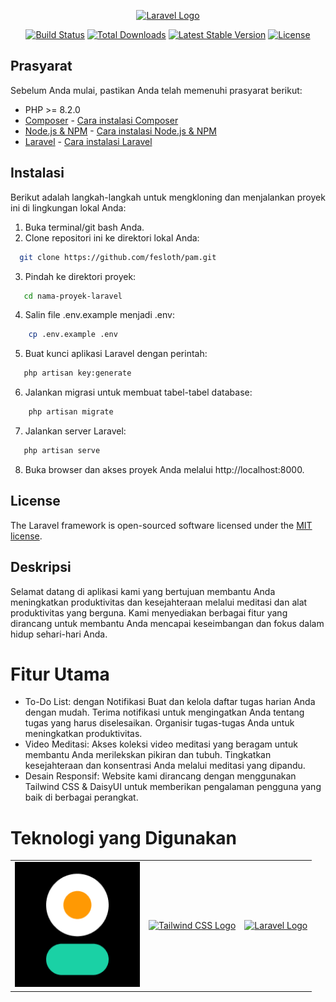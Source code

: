 <p align="center"><a href="https://laravel.com" target="_blank"><img src="https://raw.githubusercontent.com/laravel/art/master/logo-lockup/5%20SVG/2%20CMYK/1%20Full%20Color/laravel-logolockup-cmyk-red.svg" width="400" alt="Laravel Logo"></a></p>

<p align="center">
<a href="https://github.com/laravel/framework/actions"><img src="https://github.com/laravel/framework/workflows/tests/badge.svg" alt="Build Status"></a>
<a href="https://packagist.org/packages/laravel/framework"><img src="https://img.shields.io/packagist/dt/laravel/framework" alt="Total Downloads"></a>
<a href="https://packagist.org/packages/laravel/framework"><img src="https://img.shields.io/packagist/v/laravel/framework" alt="Latest Stable Version"></a>
<a href="https://packagist.org/packages/laravel/framework"><img src="https://img.shields.io/packagist/l/laravel/framework" alt="License"></a>
</p>

## Prasyarat

Sebelum Anda mulai, pastikan Anda telah memenuhi prasyarat berikut:

- PHP >= 8.2.0
- [Composer](https://getcomposer.org) - [Cara instalasi Composer](https://getcomposer.org/doc/00-intro.md#installation-linux-unix-macos)
- [Node.js & NPM](https://nodejs.org) - [Cara instalasi Node.js & NPM](https://nodejs.org/en/download/)
- [Laravel](https://laravel.com) - [Cara instalasi Laravel](https://laravel.com/docs/8.x/installation)

## Instalasi

Berikut adalah langkah-langkah untuk mengkloning dan menjalankan proyek ini di lingkungan lokal Anda:

1. Buka terminal/git bash Anda.
2. Clone repositori ini ke direktori lokal Anda:
 ```bash
   git clone https://github.com/fesloth/pam.git
```
3. Pindah ke direktori proyek:
```bash
   cd nama-proyek-laravel
```
4. Salin file .env.example menjadi .env:
```bash
    cp .env.example .env
```
5. Buat kunci aplikasi Laravel dengan perintah:
```bash
   php artisan key:generate
```
6. Jalankan migrasi untuk membuat tabel-tabel database:
```bash
    php artisan migrate
```
7. Jalankan server Laravel:
```bash
   php artisan serve
```
8. Buka browser dan akses proyek Anda melalui http://localhost:8000.
## License

The Laravel framework is open-sourced software licensed under the [MIT license](https://opensource.org/licenses/MIT).

## Deskripsi

Selamat datang di aplikasi kami yang bertujuan membantu Anda meningkatkan produktivitas dan kesejahteraan melalui meditasi dan alat produktivitas yang berguna. Kami menyediakan berbagai fitur yang dirancang untuk membantu Anda mencapai keseimbangan dan fokus dalam hidup sehari-hari Anda.

# Fitur Utama
- To-Do List:
dengan Notifikasi
Buat dan kelola daftar tugas harian Anda dengan mudah.
Terima notifikasi untuk mengingatkan Anda tentang tugas yang harus diselesaikan.
Organisir tugas-tugas Anda untuk meningkatkan produktivitas.
- Video Meditasi:
Akses koleksi video meditasi yang beragam untuk membantu Anda merilekskan pikiran dan tubuh.
Tingkatkan kesejahteraan dan konsentrasi Anda melalui meditasi yang dipandu.
- Desain Responsif:
Website kami dirancang dengan menggunakan Tailwind CSS & DaisyUI untuk memberikan pengalaman pengguna yang baik di berbagai perangkat.

# Teknologi yang Digunakan
<table>
  <tr>
    <td align="center">
      <a href="https://daisyui.com/">
        <img src="daisyUI-logo.png" alt="DaisyUI Logo" width="200">
      </a>
    </td>
    <td align="center">
      <a href="https://tailwindcss.com/docs">
        <img src="https://avatars.githubusercontent.com/u/30317862?s=200&v=4" alt="Tailwind CSS Logo" width="200">
      </a>
    </td>
    <td align="center">
      <a href="https://laravel.com/docs">
        <img src="https://raw.githubusercontent.com/laravel/art/master/logo-lockup/5%20SVG/2%20CMYK/1%20Full%20Color/laravel-logolockup-cmyk-red.svg" alt="Laravel Logo" width="200">
      </a>
    </td>
  </tr>
</table>

